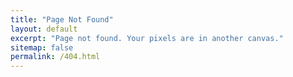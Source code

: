 ```yaml
---
title: "Page Not Found"
layout: default
excerpt: "Page not found. Your pixels are in another canvas."
sitemap: false
permalink: /404.html
---
```

